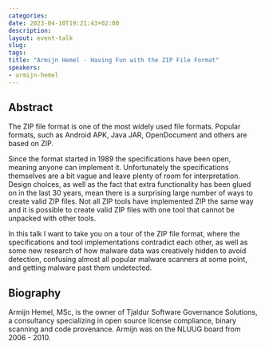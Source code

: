 ```yaml
---
categories:
date: 2023-04-10T19:21:43+02:00
description:
layout: event-talk
slug:
tags:
title: "Armijn Hemel - Having Fun with the ZIP File Format"
speakers:
- armijn-hemel 
---
```


## Abstract

The ZIP file format is one of the most widely used file formats. Popular formats, such as Android APK, Java JAR, OpenDocument and others are based on ZIP.

Since the format started in 1989 the specifications have been open, meaning anyone can implement it. Unfortunately the specifications themselves are a bit vague and leave plenty of room for interpretation. Design choices, as well as the fact that extra functionality has been glued on in the last 30 years, mean there is a surprising large number of ways to create valid ZIP files. Not all ZIP tools have implemented ZIP the same way and it is possible to create valid ZIP files with one tool that cannot be unpacked with other tools.

In this talk I want to take you on a tour of the ZIP file format, where the specifications and tool implementations contradict each other, as well as some new research of how malware data was creatively hidden to avoid detection, confusing almost all popular malware scanners at some point, and getting malware past them undetected.

## Biography

Armijn Hemel, MSc, is the owner of Tjaldur Software Governance Solutions, a consultancy specializing in open source license compliance, binary scanning and code provenance. Armijn was on the NLUUG board from 2006 - 2010.

